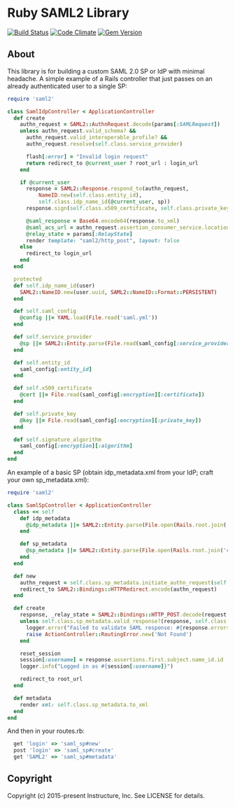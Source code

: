 Ruby SAML2 Library
==================

[![Build Status](https://travis-ci.org/instructure/ruby-saml2.png)](https://travis-ci.org/instructure/ruby-saml2)
[![Code Climate](https://codeclimate.com/github/instructure/ruby-saml2/badges/gpa.svg)](https://codeclimate.com/github/instructure/ruby-saml2)
[![Gem Version](https://fury-badge.herokuapp.com/rb/saml2.png)](http://badge.fury.io/rb/saml2)

About
-----

This library is for building a custom SAML 2.0 SP or IdP with minimal headache.
A simple example of a Rails controller that just passes on an already
authenticated user to a single SP:


```ruby
require 'saml2'

class SamlIdpController < ApplicationController
  def create
    authn_request = SAML2::AuthnRequest.decode(params[:SAMLRequest])
    unless authn_request.valid_schema? &&
      authn_request.valid_interoperable_profile? &&
      authn_request.resolve(self.class.service_provider)

      flash[:error] = "Invalid login request"
      return redirect_to @current_user ? root_url : login_url
    end

    if @current_user
      response = SAML2::Response.respond_to(authn_request,
          NameID.new(self.class.entity_id),
          self.class.idp_name_id(@current_user, sp))
      response.sign(self.class.x509_certificate, self.class.private_key)

      @saml_response = Base64.encode64(response.to_xml)
      @saml_acs_url = authn_request.assertion_consumer_service.location
      @relay_state = params[:RelayState]
      render template: "saml2/http_post", layout: false
    else
      redirect_to login_url
    end
  end

  protected
  def self.idp_name_id(user)
    SAML2::NameID.new(user.uuid, SAML2::NameID::Format::PERSISTENT)
  end

  def self.saml_config
    @config ||= YAML.load(File.read('saml.yml'))
  end

  def self.service_provider
    @sp ||= SAML2::Entity.parse(File.read(saml_config[:service_provider])).roles.first
  end

  def self.entity_id
    saml_config[:entity_id]
  end

  def self.x509_certificate
    @cert ||= File.read(saml_config[:encryption][:certificate])
  end

  def self.private_key
    @key ||= File.read(saml_config[:encryption][:private_key])
  end

  def self.signature_algorithm
    saml_config[:encryption][:algorithm]
  end
end

```

An example of a basic SP (obtain idp_metadata.xml from your IdP; craft your own sp_metadata.xml):

```ruby
require 'saml2'

class SamlSpController < ApplicationController
  class << self
    def idp_metadata
      @idp_metadata ||= SAML2::Entity.parse(File.open(Rails.root.join('config/saml/idp_metadata.xml')))
    end

    def sp_metadata
      @sp_metadata ||= SAML2::Entity.parse(File.open(Rails.root.join('config/saml/sp_metadata.xml')))
    end
  end

  def new
    authn_request = self.class.sp_metadata.initiate_authn_request(self.class.idp_metadata)
    redirect_to SAML2::Bindings::HTTPRedirect.encode(authn_request)
  end

  def create
    response, _relay_state = SAML2::Bindings::HTTP_POST.decode(request.request_parameters)
    unless self.class.sp_metadata.valid_response?(response, self.class.idp_metadata)
      logger.error("Failed to validate SAML response: #{response.errors}")
      raise ActionController::RoutingError.new('Not Found')
    end

    reset_session
    session[:username] = response.assertions.first.subject.name_id.id
    logger.info("Logged in as #{session[:username]}")

    redirect_to root_url
  end

  def metadata
    render xml: self.class.sp_metadata.to_xml
  end
end
```

And then in your routes.rb:

```ruby
  get 'login' => 'saml_sp#new'
  post 'login' => 'saml_sp#create'
  get 'SAML2' => 'saml_sp#metadata'
```

Copyright
-----------

Copyright (c) 2015-present Instructure, Inc. See LICENSE for details.
